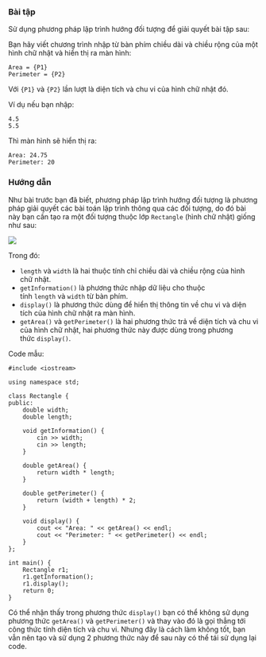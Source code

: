 ### Bài tập

Sử dụng phương pháp lập trình hướng đối tượng để giải quyết bài tập sau:

Bạn hãy viết chương trình nhập từ bàn phím chiều dài và chiều rộng của một hình chữ nhật và hiển thị ra màn hình:

```
Area = {P1}
Perimeter = {P2}
```

Với `{P1}` và `{P2}` lần lượt là diện tích và chu vi của hình chữ nhật đó.

Ví dụ nếu bạn nhập:

```
4.5
5.5
```

Thì màn hình sẽ hiển thị ra:

```
Area: 24.75
Perimeter: 20
```

### Hướng dẫn

Như bài trước bạn đã biết, phương pháp lập trình hướng đối tượng là phương pháp giải quyết các bài toán lập trình thông qua các đối tượng, do đó bài này bạn cần tạo ra một đối tượng thuộc lớp `Rectangle` (hình chữ nhật) giống như sau:

![](https://codelearn.io/Media/Default/Users/TuanLQ7/Cpp_OOP/Main.png)

Trong đó:

-   `length` và `width` là hai thuộc tính chỉ chiều dài và chiều rộng của hình chữ nhật.
-   `getInformation()` là phương thức nhập dữ liệu cho thuộc tính `length` và `width` từ bàn phím.
-   `display()` là phương thức dùng để hiển thị thông tin về chu vi và diện tích của hình chữ nhật ra màn hình.
-   `getArea()` và `getPerimeter()` là hai phương thức trả về diện tích và chu vi của hình chữ nhật, hai phương thức này được dùng trong phương thức `display()`.

Code mẫu:

```
#include <iostream>

using namespace std;

class Rectangle {
public:
    double width;
    double length;

    void getInformation() {
        cin >> width;
        cin >> length;
    }

    double getArea() {
        return width * length;
    }

    double getPerimeter() {
        return (width + length) * 2;
    }

    void display() {
        cout << "Area: " << getArea() << endl;
        cout << "Perimeter: " << getPerimeter() << endl;
    }
};

int main() {
    Rectangle r1;
    r1.getInformation();
    r1.display();
    return 0;
}
```

Có thể nhận thấy trong phương thức `display()` bạn có thể không sử dụng phương thức `getArea()` và `getPerimeter()` và thay vào đó là gọi thẳng tới công thức tính diện tích và chu vi. Nhưng đây là cách làm không tốt, bạn vẫn nên tạo và sử dụng 2 phương thức này để sau này có thể tái sử dụng lại code.